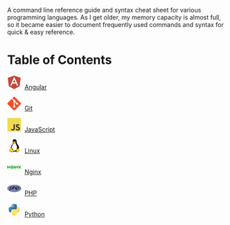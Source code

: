A command line reference guide and syntax cheat sheet for various programming languages. As I get older, my memory capacity is almost full, so it became easier to document frequently used commands and syntax for quick & easy reference.

# Table of Contents
<img src="https://github.com/devicons/devicon/blob/master/icons/angularjs/angularjs-plain.svg" width="32"/>&nbsp; [Angular](https://github.com/innershell/programming-handbook/blob/main/Angular.md)

<img src="https://github.com/devicons/devicon/blob/master/icons/git/git-plain.svg" width="32"/>&nbsp; [Git](https://github.com/innershell/programming-handbook/blob/main/Git.md)

<img src="https://github.com/devicons/devicon/blob/master/icons/javascript/javascript-original.svg" width="32"/>&nbsp; [JavaScript](https://github.com/innershell/programming-handbook/blob/main/JavaScript.md)

<img src="https://github.com/devicons/devicon/blob/master/icons/linux/linux-original.svg" width="32"/>&nbsp; [Linux](https://github.com/innershell/programming-handbook/blob/main/Linux.md)

<img src="https://github.com/devicons/devicon/blob/master/icons/nginx/nginx-original.svg" width="32"/>&nbsp; [Nginx](https://github.com/innershell/programming-handbook/blob/main/Nginx.md)

<img src="https://github.com/devicons/devicon/blob/master/icons/php/php-original.svg" width="32"/>&nbsp; [PHP](https://github.com/innershell/programming-handbook/blob/main/PHP.md)

<img src="https://github.com/devicons/devicon/blob/master/icons/python/python-original.svg" width="32"/>&nbsp; [Python](https://github.com/innershell/programming-handbook/blob/main/Python.md)


